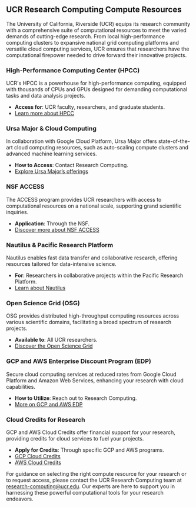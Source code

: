 
## UCR Research Computing Compute Resources

The University of California, Riverside (UCR) equips its research community with a comprehensive suite of computational resources to meet the varied demands of cutting-edge research. From local high-performance computing clusters to expansive national grid computing platforms and versatile cloud computing services, UCR ensures that researchers have the computational firepower needed to drive forward their innovative projects.

### High-Performance Computing Center (HPCC)

UCR's HPCC is a powerhouse for high-performance computing, equipped with thousands of CPUs and GPUs designed for demanding computational tasks and data analysis projects.

- **Access for**: UCR faculty, researchers, and graduate students.
- [Learn more about HPCC](HPCC.md)

### Ursa Major & Cloud Computing

In collaboration with Google Cloud Platform, Ursa Major offers state-of-the-art cloud computing resources, such as auto-scaling compute clusters and advanced machine learning services.

- **How to Access**: Contact Research Computing.
- [Explore Ursa Major’s offerings](ursa_major.md)

### NSF ACCESS

The ACCESS program provides UCR researchers with access to computational resources on a national scale, supporting grand scientific inquiries.

- **Application**: Through the NSF.
- [Discover more about NSF ACCESS](nsf_access.md)

### Nautilus & Pacific Research Platform

Nautilus enables fast data transfer and collaborative research, offering resources tailored for data-intensive science.

- **For**: Researchers in collaborative projects within the Pacific Research Platform.
- [Learn about Nautilus](Nautilus.md)

### Open Science Grid (OSG)

OSG provides distributed high-throughput computing resources across various scientific domains, facilitating a broad spectrum of research projects.

- **Available to**: All UCR researchers.
- [Discover the Open Science Grid](open_science_grid.md)

### GCP and AWS Enterprise Discount Program (EDP)

Secure cloud computing services at reduced rates from Google Cloud Platform and Amazon Web Services, enhancing your research with cloud capabilities.

- **How to Utilize**: Reach out to Research Computing.
- [More on GCP and AWS EDP](gcp_aws_edp.md)

### Cloud Credits for Research

GCP and AWS Cloud Credits offer financial support for your research, providing credits for cloud services to fuel your projects.

- **Apply for Credits**: Through specific GCP and AWS programs.
- [GCP Cloud Credits](GCP_and_AWS_Cloud_Credits.md)
- [AWS Cloud Credits](GCP_and_AWS_Cloud_Credits.md)

For guidance on selecting the right compute resource for your research or to request access, please contact the UCR Research Computing team at research-computing@ucr.edu. Our experts are here to support you in harnessing these powerful computational tools for your research endeavors.
